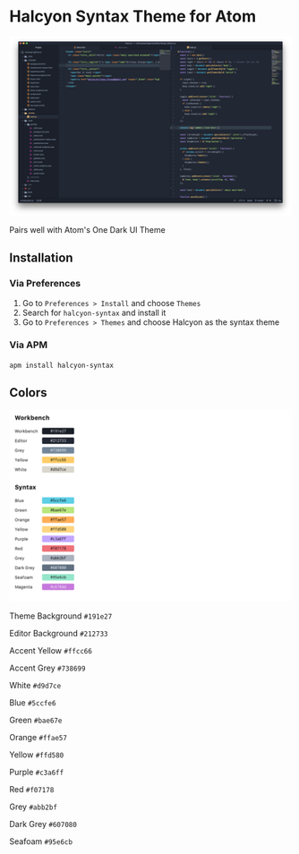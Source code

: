 # Halcyon Syntax Theme for Atom

![demo](https://raw.githubusercontent.com/bchiang7/halcyon-atom-syntax/master/images/demo.png)

Pairs well with Atom's One Dark UI Theme

## Installation

### Via Preferences

1. Go to `Preferences > Install` and choose `Themes`
2. Search for `halcyon-syntax` and install it
3. Go to `Preferences > Themes` and choose Halcyon as the syntax theme

### Via APM
`apm install halcyon-syntax`

## Colors

![colors](https://raw.githubusercontent.com/bchiang7/halcyon-atom-syntax/master/images/colors.png)

Theme Background `#191e27`

Editor Background `#212733`

Accent Yellow `#ffcc66`

Accent Grey `#738699`

White `#d9d7ce`

Blue `#5ccfe6`

Green `#bae67e`

Orange `#ffae57`

Yellow `#ffd580`

Purple `#c3a6ff`

Red `#f07178`

Grey `#abb2bf`

Dark Grey `#607080`

Seafoam `#95e6cb`
